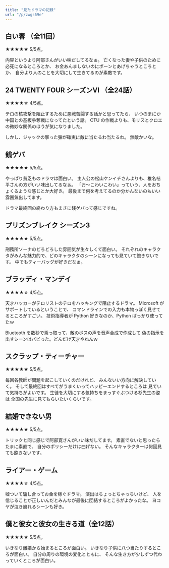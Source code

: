 ```yaml
---
title: "見たドラマの記録"
url: "/p/zwgs69e"
---
```



白い春 （全11回）
----
<!-- 09/06/24 -->
★★★★★ 5/5点。

内容というより阿部さんがいい味だしてるなぁ。
亡くなった妻や子供のために必死になるところとか、
お金あんましないのにポーンとあげちゃうところとか、
自分より人のことを大切にして生きてるのが素敵です。


24 TWENTY FOUR シーズンⅥ （全24話）
----
<!-- 09/05/16 -->
★★★★☆ 4/5点。

テロの核攻撃を阻止するために悪戦苦闘する話かと思ってたら、
いつのまにか中国との基板争奪戦になってたという話。
CTU の作戦よりも、モリスとクロエの微妙な関係のほうが気になりました。

しかし、ジャックの撃った弾が確実に敵に当たるわ当たるわ。
無敵かいな。


銭ゲバ
----
<!-- 09/03/14 -->
★★★★★ 5/5点。

やっぱり貧乏ものドラマは面白い。
主人公の松山ケンイチさんよりも、椎名桔平さんの方がいい味出してるなぁ。
「お～こわいこわい」っていう、人をおちょくるような感じとか大好き。
最後まで何を考えてるのか分かんないのもいい雰囲気出してます。

ドラマ最終回の終わり方もまさに銭ゲバって感じですね。


プリズンブレイク シーズン3
----
<!-- 08/12/26 -->
★★★★★ 5/5点。

刑務所ソーナのどろどろした雰囲気が生々しくて面白い。
それぞれのキャラクタがみんな魅力的で、どのキャラクタのシーンになっても見ていて飽きないです。
中でもティーバッグが好きだなぁ。


ブラッディ・マンデイ
----
<!-- 08/12/20 -->
★★★★☆ 4/5点。

天才ハッカーがテロリストのテロをハッキングで阻止するドラマ。
Microsoft がサポートしているということで、
コマンドラインでの入力も本物っぽく見せてるところがすごい。
技術指導者が Python 好きなのか、Python ばっかり使ってたｗ

Bluetooth を数秒で乗っ取って、敵のボスの声を音声合成で作成して
偽の指示を出すシーンはバビった。どんだけ天才やねんｗ


スクラップ・ティーチャー
----
<!-- 2008-12-13 -->
★★★★★ 5/5点。

毎回各教師が問題を起こしていくのだけれど、
みんないい方向に解決していく。
そして最終回はすべてがうまくいってハッピーエンドするところは
見ていて気持ちがよいです。
生徒を大切にする気持ちをまっすぐぶつける杉先生の姿は
全国の先生に見てもらいたいくらいです。


結婚できない男
----
<!-- 2008-01-09 -->
★★★★★ 5/5点。

トリックと同じ感じで阿部寛さんがいい味だしてます。
素直でないと思ったらたまに素直で、
自分のポリシーだけは曲げない。
そんなキャラクターは何回見ても飽きないです。

ライアー・ゲーム
----
<!-- 2008-01-03 -->
★★★★☆ 4/5点。

嘘ついて騙し合ってお金を稼ぐドラマ。
演出はちょっとちゃっちいけど、
人を信じることが正しいんだとみんなが最後に団結するところがよかったな。
ヨコヤが泣き崩れるシーンも好き。


僕と彼女と彼女の生きる道（全12話）
----
<!-- 2004-03-29 -->
★★★★★ 5/5点。

いきなり離婚から始まるところが面白い。
いきなり子供に八つ当たりするところが面白い。
自分の周りの環境の変化とともに、
そんな生き方が少しずつ代わっていくところが面白い。

